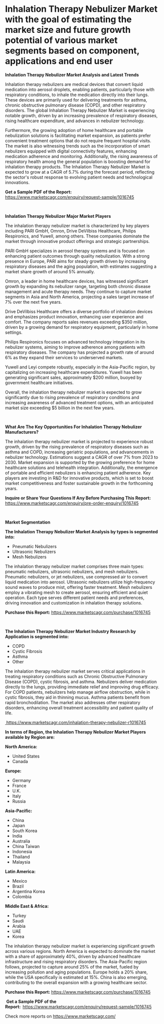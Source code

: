 <p><h1>Inhalation Therapy Nebulizer Market with the goal of estimating the market size and future growth potential of various market segments based on component, applications and end user</h1></p><p><strong>Inhalation Therapy Nebulizer Market Analysis and Latest Trends</strong></p>
<p><p>Inhalation therapy nebulizers are medical devices that convert liquid medication into aerosol droplets, enabling patients, particularly those with respiratory conditions, to inhale the medication directly into their lungs. These devices are primarily used for delivering treatments for asthma, chronic obstructive pulmonary disease (COPD), and other respiratory disorders. The global Inhalation Therapy Nebulizer Market is experiencing notable growth, driven by an increasing prevalence of respiratory diseases, rising healthcare expenditure, and advances in nebulizer technology. </p><p>Furthermore, the growing adoption of home healthcare and portable nebulization solutions is facilitating market expansion, as patients prefer convenient treatment options that do not require frequent hospital visits. The market is also witnessing trends such as the incorporation of smart nebulizers equipped with digital connectivity features, enhancing medication adherence and monitoring. Additionally, the rising awareness of respiratory health among the general population is boosting demand for inhalation therapy products. The Inhalation Therapy Nebulizer Market is expected to grow at a CAGR of 5.7% during the forecast period, reflecting the sector's robust response to evolving patient needs and technological innovations.</p></p>
<p><strong>Get a Sample PDF of the Report:&nbsp;</strong> <a href="https://www.marketscagr.com/enquiry/request-sample/1016745?utm_campaign=1789&utm_medium=2&utm_source=Github&utm_content=ia&utm_term=30012025&utm_id=inhalation-therapy-nebulizer">https://www.marketscagr.com/enquiry/request-sample/1016745</a></p>
<p>&nbsp;</p>
<p><strong>Inhalation Therapy Nebulizer Major Market Players</strong></p>
<p><p>The inhalation therapy nebulizer market is characterized by key players including PARI GmbH, Omron, Drive DeVilbiss Healthcare, Philips Respironics, and Yuwell, among others. These companies dominate the market through innovative product offerings and strategic partnerships.</p><p>PARI GmbH specializes in aerosol therapy systems and is focused on enhancing patient outcomes through quality nebulization. With a strong presence in Europe, PARI aims for steady growth driven by increasing respiratory diseases and the aging population, with estimates suggesting a market share growth of around 5% annually.</p><p>Omron, a leader in home healthcare devices, has witnessed significant growth by expanding its nebulizer range, targeting both chronic disease management and acute therapy needs. They continue to capture market segments in Asia and North America, projecting a sales target increase of 7% over the next five years.</p><p>Drive DeVilbiss Healthcare offers a diverse portfolio of inhalation devices and emphasizes product innovation, enhancing user experience and comfort. The company reports sales revenues exceeding $350 million, driven by a growing demand for respiratory equipment, particularly in home settings.</p><p>Philips Respironics focuses on advanced technology integration in its nebulizer systems, aiming to improve adherence among patients with respiratory diseases. The company has projected a growth rate of around 6% as they expand their services to underserved markets.</p><p>Yuwell and Leyi compete robustly, especially in the Asia-Pacific region, by capitalizing on increasing healthcare expenditures. Yuwell has been generating significant sales, approximately $200 million, buoyed by government healthcare initiatives.</p><p>Overall, the inhalation therapy nebulizer market is expected to grow significantly due to rising prevalence of respiratory conditions and increasing awareness of advanced treatment options, with an anticipated market size exceeding $5 billion in the next few years.</p></p>
<p>&nbsp;</p>
<p><strong>What Are The Key Opportunities For Inhalation Therapy Nebulizer Manufacturers?</strong></p>
<p><p>The inhalation therapy nebulizer market is projected to experience robust growth, driven by the rising prevalence of respiratory diseases such as asthma and COPD, increasing geriatric populations, and advancements in nebulizer technology. Estimations suggest a CAGR of over 7% from 2023 to 2030. Market expansion is supported by the growing preference for home healthcare solutions and telehealth integration. Additionally, the emergence of portable and efficient nebulizers is enhancing patient adherence. Key players are investing in R&D for innovative products, which is set to boost market competitiveness and foster sustainable growth in the forthcoming years.</p></p>
<p><strong>Inquire or Share Your Questions If Any Before Purchasing This Report:</strong> <a href="https://www.marketscagr.com/enquiry/pre-order-enquiry/1016745?utm_campaign=1789&utm_medium=2&utm_source=Github&utm_content=ia&utm_term=30012025&utm_id=inhalation-therapy-nebulizer">https://www.marketscagr.com/enquiry/pre-order-enquiry/1016745</a></p>
<p>&nbsp;</p>
<p><strong>Market Segmentation</strong></p>
<p><strong>The Inhalation Therapy Nebulizer Market Analysis by types is segmented into:</strong></p>
<p><ul><li>Pneumatic Nebulizers</li><li>Ultrasonic Nebulizers</li><li>Mesh Nebulizers</li></ul></p>
<p><p>The inhalation therapy nebulizer market comprises three main types: pneumatic nebulizers, ultrasonic nebulizers, and mesh nebulizers. Pneumatic nebulizers, or jet nebulizers, use compressed air to convert liquid medication into aerosol. Ultrasonic nebulizers utilize high-frequency sound waves to produce mist, offering faster treatment. Mesh nebulizers employ a vibrating mesh to create aerosol, ensuring efficient and quiet operation. Each type serves different patient needs and preferences, driving innovation and customization in inhalation therapy solutions.</p></p>
<p><strong>Purchase this Report:&nbsp;</strong><a href="https://www.marketscagr.com/purchase/1016745?utm_campaign=1789&utm_medium=2&utm_source=Github&utm_content=ia&utm_term=30012025&utm_id=inhalation-therapy-nebulizer">https://www.marketscagr.com/purchase/1016745</a></p>
<p>&nbsp;</p>
<p><strong>The Inhalation Therapy Nebulizer Market Industry Research by Application is segmented into:</strong></p>
<p><ul><li>COPD</li><li>Cystic Fibrosis</li><li>Asthma</li><li>Other</li></ul></p>
<p><p>The inhalation therapy nebulizer market serves critical applications in treating respiratory conditions such as Chronic Obstructive Pulmonary Disease (COPD), cystic fibrosis, and asthma. Nebulizers deliver medication directly to the lungs, providing immediate relief and improving drug efficacy. For COPD patients, nebulizers help manage airflow obstruction, while in cystic fibrosis, they aid in thinning mucus. Asthma patients benefit from rapid bronchodilation. The market also addresses other respiratory disorders, enhancing overall treatment accessibility and patient quality of life.</p></p>
<p><a href="https://www.marketscagr.com/inhalation-therapy-nebulizer-r1016745?utm_campaign=1789&utm_medium=2&utm_source=Github&utm_content=ia&utm_term=30012025&utm_id=inhalation-therapy-nebulizer">&nbsp;https://www.marketscagr.com/inhalation-therapy-nebulizer-r1016745</a></p>
<p><strong>In terms of Region, the Inhalation Therapy Nebulizer Market Players available by Region are:</strong></p>
<p>
    <p> <strong> North America: </strong>
        <ul>
            <li>United States</li>
            <li>Canada</li>
        </ul>
        </p> 
    <p> <strong> Europe: </strong>
        <ul>
            <li>Germany</li>
            <li>France</li>
            <li>U.K.</li>
            <li>Italy</li>
            <li>Russia</li>
        </ul>
        </p> 
    <p> <strong> Asia-Pacific: </strong>
        <ul>
            <li>China</li>
            <li>Japan</li>
            <li>South Korea</li>
            <li>India</li>
            <li>Australia</li>
            <li>China Taiwan</li>
            <li>Indonesia</li>
            <li>Thailand</li>
            <li>Malaysia</li>
        </ul>
        </p> 
    <p> <strong> Latin America: </strong>
        <ul>
            <li>Mexico</li>
            <li>Brazil</li>
            <li>Argentina Korea</li>
            <li>Colombia</li>
        </ul>
        </p> 
    <p> <strong> Middle East & Africa: </strong>
        <ul>
            <li>Turkey</li>
            <li>Saudi</li>
            <li>Arabia</li>
            <li>UAE</li>
            <li>Korea</li>
        </ul>
    </p>
    </p>
<p><p>The inhalation therapy nebulizer market is experiencing significant growth across various regions. North America is expected to dominate the market with a share of approximately 40%, driven by advanced healthcare infrastructure and rising respiratory disorders. The Asia-Pacific region follows, projected to capture around 25% of the market, fueled by increasing pollution and aging populations. Europe holds a 20% share, while the USA specifically is estimated at 15%. China is also emerging, contributing to the overall expansion with a growing healthcare sector.</p></p>
<p><strong>Purchase this Report: </strong><a href="https://www.marketscagr.com/purchase/1016745?utm_campaign=1789&utm_medium=2&utm_source=Github&utm_content=ia&utm_term=30012025&utm_id=inhalation-therapy-nebulizer">https://www.marketscagr.com/purchase/1016745</a></p>
<p>&nbsp;<strong>Get a Sample PDF of the Report:&nbsp;&nbsp;</strong><a href="https://www.marketscagr.com/enquiry/request-sample/1016745?utm_campaign=1789&utm_medium=2&utm_source=Github&utm_content=ia&utm_term=30012025&utm_id=inhalation-therapy-nebulizer">https://www.marketscagr.com/enquiry/request-sample/1016745</a></p>
<p><strong></strong></p>
<p>Check more reports on <a href="https://www.marketscagr.com/?utm_campaign=1789&utm_medium=2&utm_source=Github&utm_content=ia&utm_term=30012025&utm_id=inhalation-therapy-nebulizer">https://www.marketscagr.com/</a></p>